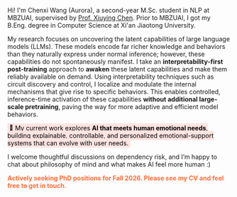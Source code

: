 <span class='anchor' id='about-me'></span>
Hi! I'm Chenxi Wang (Aurora), a second-year M.Sc. student in NLP at MBZUAI, supervised by [Prof. Xiuying Chen](https://iriscxy.github.io/). Prior to MBZUAI, I got my B.Eng. degree in Computer Science at Xi'an Jiaotong University.


<!-- My research focuses on human-centered AI. I take an **interpretability-first post-training** approach to **“awaken”** latent knowledge and behaviors in pretrained LLMs that are not actively invoked under normal inference. I use interpretability techniques such as circuit discovery and control, subspace analysis, steering vectors, activation patching, and sparse autoencoders, **without additional large-scale pretraining**. -->
<!-- My research focuses on human-centered AI. Pretrained LLMs encode rich knowledge and behaviors that normal inference does not actively invoke. I take an **interpretability-first post-training** approach to **“awaken”** these latent capabilities and make them reliably available on demand. Using interpretability techniques such as circuit discovery and control, subspace analysis, steering vectors, activation patching, and sparse autoencoders, I identify and modulate the internal mechanisms that give rise to specific behaviors. This enables controlled activation of these capabilities at inference, without additional large-scale pretraining. -->
<!-- My research focuses on uncovering the latent capabilities of large language models (LLMs). These models encode far richer knowledge and behaviors than they naturally express under normal inference, and these capabilities do not spontaneously manifest. I take an **interpretability-first post-training** approach to **"awaken"** these latent capabilities and make them reliably available on demand. Using interpretability techniques such as activation patching, subspace analysis, steering, and circuit discovery and control, I localize and modulate the internal mechanisms that give rise to specific behaviors. This enables controlled, inference-time activation of these capabilities **without additional large-scale pretraining and even supports real-time adaptation to user needs**. -->
My research focuses on uncovering the latent capabilities of large language models (LLMs). These models encode far richer knowledge and behaviors than they naturally express under normal inference; however, these capabilities do not spontaneously manifest. I take an **interpretability-first post-training** approach to **awaken** these latent capabilities and make them reliably available on demand. Using interpretability techniques such as circuit discovery and control, I localize and modulate the internal mechanisms that give rise to specific behaviors. This enables controlled, inference-time activation of these capabilities **without additional large-scale pretraining**, paving the way for more adaptive and efficient model behaviors.

<mark style="background-color: #FFE4E1; padding: 2px 4px;">🌟 My current work explores <strong>AI that meets human emotional needs</strong>, building explainable, controllable, and personalized emotional-support systems that can evolve with user needs.</mark>

I welcome thoughtful discussions on dependency risk, and I’m happy to chat about philosophy of mind and what makes AI feel more human :)

<p style="color: #FF6B35; font-weight: bold;">Actively seeking PhD positions for Fall 2026. Please see my CV and feel free to get in touch.</p>

